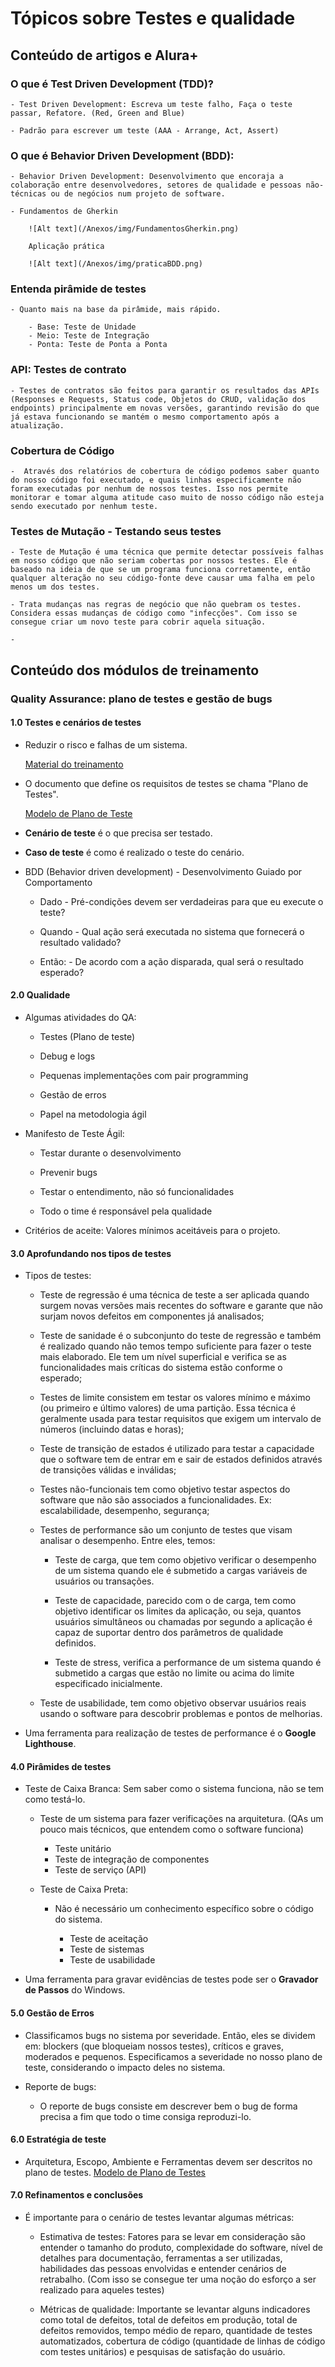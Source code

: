 # Tópicos sobre Testes e qualidade

## Conteúdo de artigos e Alura+

### O que é Test Driven Development (TDD)?

    - Test Driven Development: Escreva um teste falho, Faça o teste passar, Refatore. (Red, Green and Blue)

    - Padrão para escrever um teste (AAA - Arrange, Act, Assert)

### O que é Behavior Driven Development (BDD):

    - Behavior Driven Development: Desenvolvimento que encoraja a colaboração entre desenvolvedores, setores de qualidade e pessoas não-técnicas ou de negócios num projeto de software.

    - Fundamentos de Gherkin

        ![Alt text](/Anexos/img/FundamentosGherkin.png)

        Aplicação prática

        ![Alt text](/Anexos/img/praticaBDD.png)

### Entenda pirâmide de testes

    - Quanto mais na base da pirâmide, mais rápido.

        - Base: Teste de Unidade
        - Meio: Teste de Integração
        - Ponta: Teste de Ponta a Ponta

### API: Testes de contrato

    - Testes de contratos são feitos para garantir os resultados das APIs (Responses e Requests, Status code, Objetos do CRUD, validação dos endpoints) principalmente em novas versões, garantindo revisão do que já estava funcionando se mantém o mesmo comportamento após a atualização.

### Cobertura de Código

    -  Através dos relatórios de cobertura de código podemos saber quanto do nosso código foi executado, e quais linhas especificamente não foram executadas por nenhum de nossos testes. Isso nos permite monitorar e tomar alguma atitude caso muito de nosso código não esteja sendo executado por nenhum teste.

### Testes de Mutação - Testando seus testes

    - Teste de Mutação é uma técnica que permite detectar possíveis falhas em nosso código que não seriam cobertas por nossos testes. Ele é baseado na ideia de que se um programa funciona corretamente, então qualquer alteração no seu código-fonte deve causar uma falha em pelo menos um dos testes.

    - Trata mudanças nas regras de negócio que não quebram os testes. Considera essas mudanças de código como "infecções". Com isso se consegue criar um novo teste para cobrir aquela situação.

    - 

## Conteúdo dos módulos de treinamento

### Quality Assurance: plano de testes e gestão de bugs

#### 1.0 Testes e cenários de testes

- Reduzir o risco e falhas de um sistema.

    [Material do treinamento](/Anexos/docs/QA_Fundamentos_-_Slides.pdf)

- O documento que define os requisitos de testes se chama "Plano de Testes".

    [Modelo de Plano de Teste](/Anexos/docs/ModeloPlanoTeste.docx)

- **Cenário de teste** é o que precisa ser testado.

- **Caso de teste** é como é realizado o teste do cenário.

- BDD (Behavior driven development) - Desenvolvimento Guiado por Comportamento

    - Dado - Pré-condições devem ser verdadeiras para que eu execute o teste?

    - Quando - Qual ação será executada no sistema que fornecerá o resultado validado?

    - Então: - De acordo com a ação disparada, qual será o resultado esperado?

#### 2.0 Qualidade

- Algumas atividades do QA:

    - Testes (Plano de teste)

    - Debug e logs

    - Pequenas implementações com pair programming

    - Gestão de erros

    - Papel na metodologia ágil

- Manifesto de Teste Ágil:

    - Testar durante o desenvolvimento

    - Prevenir bugs

    - Testar o entendimento, não só funcionalidades

    - Todo o time é responsável pela qualidade

- Critérios de aceite: Valores mínimos aceitáveis para o projeto.

#### 3.0 Aprofundando nos tipos de testes

- Tipos de testes:

    - Teste de regressão é uma técnica de teste a ser aplicada quando surgem novas versões mais recentes do software e garante que não surjam novos defeitos em componentes já analisados;

    - Teste de sanidade é o subconjunto do teste de regressão e também é realizado quando não temos tempo suficiente para fazer o teste mais elaborado. Ele tem um nível superficial e verifica se as funcionalidades mais críticas do sistema estão conforme o esperado;

    - Testes de limite consistem em testar os valores mínimo e máximo (ou primeiro e último valores) de uma partição. Essa técnica é geralmente usada para testar requisitos que exigem um intervalo de números (incluindo datas e horas);

    - Teste de transição de estados é utilizado para testar a capacidade que o software tem de entrar em e sair de estados definidos através de transições válidas e inválidas;

    - Testes não-funcionais tem como objetivo testar aspectos do software que não são associados a funcionalidades. Ex: escalabilidade, desempenho, segurança;

    - Testes de performance são um conjunto de testes que visam analisar o desempenho. Entre eles, temos:

        - Teste de carga, que tem como objetivo verificar o desempenho de um sistema quando ele é submetido a cargas variáveis de usuários ou transações.

        - Teste de capacidade, parecido com o de carga, tem como objetivo identificar os limites da aplicação, ou seja, quantos usuários simultâneos ou chamadas por segundo a aplicação é capaz de suportar dentro dos parâmetros de qualidade definidos.

        - Teste de stress, verifica a performance de um sistema quando é submetido a cargas que estão no limite ou acima do limite especificado inicialmente.

    - Teste de usabilidade, tem como objetivo observar usuários reais usando o software para descobrir problemas e pontos de melhorias.

- Uma ferramenta para realização de testes de performance é o **Google Lighthouse**.

#### 4.0 Pirâmides de testes

- Teste de Caixa Branca: Sem saber como o sistema funciona, não se tem como testá-lo.

    - Teste de um sistema para fazer verificações na arquitetura. (QAs um pouco mais técnicos, que entendem como o software funciona)

        - Teste unitário
        - Teste de integração de componentes
        - Teste de serviço (API)

    - Teste de Caixa Preta: 

        - Não é necessário um conhecimento específico sobre o código do sistema.

            - Teste de aceitação
            - Teste de sistemas
            - Teste de usabilidade

- Uma ferramenta para gravar evidências de testes pode ser o **Gravador de Passos** do Windows. 

#### 5.0 Gestão de Erros

- Classificamos bugs no sistema por severidade. Então, eles se dividem em: blockers (que bloqueiam nossos testes), críticos e graves, moderados e pequenos. Especificamos a severidade no nosso plano de teste, considerando o impacto deles no sistema.

- Reporte de bugs:

    - O reporte de bugs consiste em descrever bem o bug de forma precisa a fim que todo o time consiga reproduzi-lo.

#### 6.0 Estratégia de teste

- Arquitetura, Escopo, Ambiente e Ferramentas devem ser descritos no plano de testes. [Modelo de Plano de Testes](/Anexos/docs/ModeloPlanoTeste.docx)

#### 7.0 Refinamentos e conclusões

- É importante para o cenário de testes levantar algumas métricas:

    - Estimativa de testes: Fatores para se levar em consideração são entender o tamanho do produto, complexidade do software, nível de detalhes para documentação, ferramentas a ser utilizadas, habilidades das pessoas envolvidas e entender cenários de retrabalho. (Com isso se consegue ter uma noção do esforço a ser realizado para aqueles testes)

    - Métricas de qualidade: Importante se levantar alguns indicadores como total de defeitos, total de defeitos em produção, total de defeitos removidos, tempo médio de reparo, quantidade de testes automatizados, cobertura de código (quantidade de linhas de código com testes unitários) e pesquisas de satisfação do usuário.